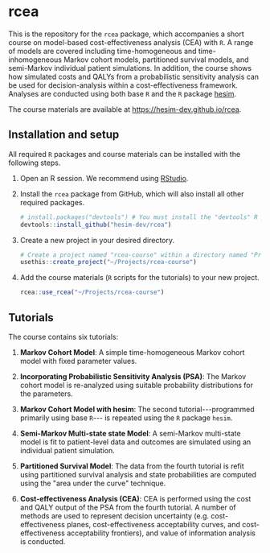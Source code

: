 # rcea
This is the repository for the `rcea` package, which accompanies a short course on model-based cost-effectiveness analysis (CEA) with `R`. A range of models are covered including time-homogeneous and time-inhomogeneous Markov cohort models, partitioned survival models, and semi-Markov individual patient simulations. In addition, the course shows how simulated costs and QALYs from a probabilistic sensitivity analysis can be used for decision-analysis within a cost-effectiveness framework. Analyses are conducted using both base `R` and the `R` package [hesim](https://hesim-dev.github.io/hesim/).

The course materials are available at https://hesim-dev.github.io/rcea.

## Installation and setup
All required `R` packages and course materials can be installed with the following steps.

1. Open an R session. We recommend using [RStudio](https://rstudio.com/).

2. Install the `rcea` package from GitHub, which will also install all other required packages.

    ```r
    # install.packages("devtools") # You must install the "devtools" R package first.
    devtools::install_github("hesim-dev/rcea")
    ```

3. Create a new project in your desired directory. 

    ```r
    # Create a project named "rcea-course" within a directory named "Projects"
    usethis::create_project("~/Projects/rcea-course") 
    ```

4. Add the course materials (`R` scripts for the tutorials) to your new project.

    ```r
    rcea::use_rcea("~/Projects/rcea-course")
    ```

## Tutorials
The course contains six tutorials:

1. **Markov Cohort Model**: A simple time-homogeneous Markov cohort model with fixed parameter values.

2. **Incorporating Probabilistic Sensitivity Analysis (PSA)**: The Markov cohort model is re-analyzed using suitable probability distributions for the parameters. 

3. **Markov Cohort Model with hesim**: The second tutorial---programmed primarily using base `R`--- is repeated using the `R` package `hesim`. 

4. **Semi-Markov Multi-state state Model**: A semi-Markov multi-state model is fit to patient-level data and outcomes are simulated using an individual patient simulation. 

5. **Partitioned Survival Model**: The data from the fourth tutorial is refit using partitioned survival analysis and state probabilities are computed using the "area under the curve" technique.

6. **Cost-effectiveness Analysis (CEA)**: CEA is performed using the cost and QALY output of the PSA from the fourth tutorial. A number of methods are used to represent decision uncertainty (e.g. cost-effectiveness planes, cost-effectiveness acceptability curves, and cost-effectiveness acceptability frontiers), and value of information analysis is conducted. 